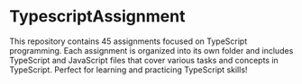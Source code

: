# TypescriptAssignment
This repository contains 45 assignments focused on TypeScript programming. Each assignment is organized into its own folder and includes TypeScript and JavaScript files that cover various tasks and concepts in TypeScript. Perfect for learning and practicing TypeScript skills!
